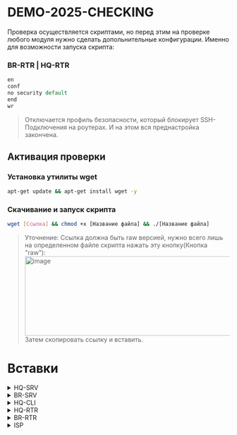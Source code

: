 # DEMO-2025-CHECKING

Проверка осуществляется скриптами, но перед этим на проверке любого модуля нужно сделать допольнительные конфигурации. Именно для возможности запуска скрипта:

### BR-RTR | HQ-RTR

```tcl
en
conf
no security default
end
wr
```

> Отключается профиль безопасности, который блокирует SSH-Подключения на роутерах. И на этом вся преднастройка закончена.

## Активация проверки

### Установка утилиты wget

```bash
apt-get update && apt-get install wget -y
```

### Скачивание и запуск скрипта

```bash
wget [Ссылка] && chmod +x [Название файла] && ./[Название файла]
```

> Уточнение: Ссылка должна быть raw версией, нужно всего лишь на определенном файле скрипта нажать эту кнопку(Кнопка "raw"):
> <img width="1177" height="180" alt="image" src="https://github.com/user-attachments/assets/057dae3f-31cb-46fe-a184-4082e65492b5" />
> Затем скопировать ссылку и вставить.

# Вставки

<details>
<summary>HQ-SRV</summary>

### Первый модуль

```bash
apt-get update && apt-get install wget -y
wget https://raw.githubusercontent.com/NiKeNO1540/DEMO-2025-CHECKING/refs/heads/main/HQ-SRV-Module-1.sh
chmod +x HQ-SRV-Module-1.sh && ./HQ-SRV-Module-1.sh
```

### Второй модуль

```bash
apt-get update && apt-get install wget -y
wget https://raw.githubusercontent.com/NiKeNO1540/DEMO-2025-CHECKING/refs/heads/main/HQ-SRV-Module-2.sh
chmod +x HQ-SRV-Module-2.sh && ./HQ-SRV-Module-2.sh
```

</details>

<details>
<summary>BR-SRV</summary>

### Первый модуль

```bash
apt-get update && apt-get install wget -y
wget https://raw.githubusercontent.com/NiKeNO1540/DEMO-2025-CHECKING/refs/heads/main/BR-SRV-Module-1.sh
chmod +x BR-SRV-Module-1.sh && ./BR-SRV-Module-1.sh
```

### Второй модуль

```bash
apt-get update && apt-get install wget -y
wget https://raw.githubusercontent.com/NiKeNO1540/DEMO-2025-CHECKING/refs/heads/main/BR-SRV-Module-2.sh
chmod +x BR-SRV-Module-2.sh && ./BR-SRV-Module-2.sh
```

</details>

<details>
<summary>HQ-CLI</summary>

### Первый модуль

```bash
apt-get update && apt-get install wget -y
wget https://raw.githubusercontent.com/NiKeNO1540/DEMO-2025-CHECKING/refs/heads/main/HQ-CLI-Module-1.sh
chmod +x HQ-CLI-Module-1.sh && ./HQ-CLI-Module-1.sh
```

### Второй модуль

```bash
apt-get update && apt-get install wget -y
wget placeholder
chmod +x HQ-CLI-Module-2.sh && ./HQ-CLI-Module-2.sh
```

</details>

<details>
<summary>HQ-RTR</summary>

### Первый модуль [ЗАПУСКАЕТСЯ НА HQ-SRV]

```bash
apt-get update && apt-get install wget -y
wget https://raw.githubusercontent.com/NiKeNO1540/DEMO-2025-CHECKING/refs/heads/main/Uni_export.sh
chmod +x Uni_export.sh && ./Uni_export.sh
```

### Второй модуль [ЗАПУСКАЕТСЯ НА HQ-SRV]

```bash
apt-get update && apt-get install wget -y
wget placeholder
chmod +x Uni_export.sh && ./Uni_export.sh
```

</details>

<details>
<summary>BR-RTR</summary>

### Первый модуль [ЗАПУСКАЕТСЯ НА BR-SRV]

```bash
apt-get update && apt-get install wget -y
wget https://raw.githubusercontent.com/NiKeNO1540/DEMO-2025-CHECKING/refs/heads/main/Uni_export.sh
chmod +x Uni_export.sh && ./Uni_export.sh
```

### Второй модуль [ЗАПУСКАЕТСЯ НА BR-SRV]

```bash
apt-get update && apt-get install wget -y
wget placeholder
chmod +x Uni_export.sh && ./Uni_export.sh
```

</details>

<details>
<summary>ISP</summary>

### Первый модуль

```bash
apt-get update && apt-get install wget -y
wget https://raw.githubusercontent.com/NiKeNO1540/DEMO-2025-CHECKING/refs/heads/main/ISP-Module-1.sh
chmod +x ISP-Module-1.sh && ./ISP-Module-1.sh
```

### Второй модуль

```bash
apt-get update && apt-get install wget -y
wget placeholder
chmod +x ISP-Module-2.sh && ./ISP-Module-2.sh
```

</details>
